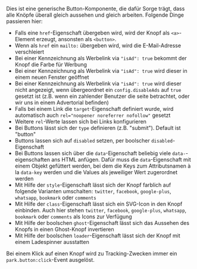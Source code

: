 Dies ist eine generische Button-Komponente, die dafür Sorge trägt, dass alle Knöpfe überall gleich aussehen und gleich arbeiten. Folgende Dinge passieren hier:

* Falls eine `href`-Eigenschaft übergeben wird, wird der Knopf als `<a>`-Element erzeugt, ansonsten als `<button>`.
* Wenn als `href` ein `mailto:` übergeben wird, wird die E-Mail-Adresse verschleiert 
* Bei einer Kennzeichnung als Werbelink via `"isAd": true` bekommt der Knopf die Farbe für Werbung
* Bei einer Kennzeichnung als Werbelink via `"isAd": true` wird dieser in einem neuen Fenster geöffnet
* Bei einer Kennzeichnung als Werbelink via `"isAd": true` wird dieser nicht angezeigt, wenn übergeordnet ein `config.disableAds` auf `true` gesetzt ist (z.B. wenn ein zahlender Benutzer die seite betrachtet, oder wir uns in einem Advertorial befinden)
* Falls bei einem Link die `target`-Eigenschaft definiert wurde, wird automatisch auch `rel="noopener noreferrer nofollow"` gesetzt
* Weitere `rel`-Werte lassen sich bei Links konfigurieren
* Bei Buttons lässt sich der `type` definieren (z.B. "submit"). Default ist "button"
* Buttons lassen sich auf `disabled` setzen, per boolscher `disabled`-Eigenschaft
* Bei Buttons lassen sich über die `data`-Eigenschaft beliebig viele `data-`-eigenschaften ans HTML anfügen. Dafür muss die `data`-Eigenschaft mit einem Objekt gefüttert werden, bei dem die Keys zum Attributsnamen à la `data-key` werden und die Values als jeweiliger Wert zugerordnet werden  
* Mit Hilfe der `style`-Eigenschaft lässt sich der Knopf farblich auf folgende Varianten umschalten: `twitter`, `facebook`, `google-plus`, `whatsapp`, `bookmark` oder `comments`
* Mit Hilfe der `class`-Eigenschaft lässt sich ein SVG-Icon in den Knopf einbinden. Auch hier stehen `twitter`, `facebook`, `google-plus`, `whatsapp`, `bookmark` oder `comments` als Icons zur Verfügung
* Mit Hilfe der boolschen `ghost`-Eigenschaft lässt sich das Aussehen des Knopfs in einen Ghost-Knopf invertieren 
* Mit Hilfe der boolschen `loader`-Eigenschaft lässt sich der Knopf mit einem Ladespinner ausstatten

Bei einem Klick auf einen Knopf wird zu Tracking-Zwecken immer ein `park.button:click`-Event ausgelöst.